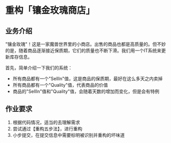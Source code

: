 # 重构「镶金玫瑰商店」

## 业务介绍

"镶金玫瑰"！这是一家魔兽世界里的小商店。出售的商品也都是高质量的。但不妙的是，随着商品逐渐接近保质期，它们的质量也不断下滑。我们用一个IT系统来更新库存信息。

首先，简单介绍一下我们的系统：

* 所有商品都有一个"SellIn"值，这是商品的保质期，最好在这么多天之内卖掉
* 所有商品都有一个"Quality"值，代表商品的价值
* 商品的"SellIn"值和"Quality"值，会随着天数的增加而变化，但是会有特例



## 作业要求

1. 根据代码情况，适当的去理解需求
2. 尝试通过【重构五步法】，进行重构
3. 小步提交，在提交信息中需要标明被识别并重构的坏味道

